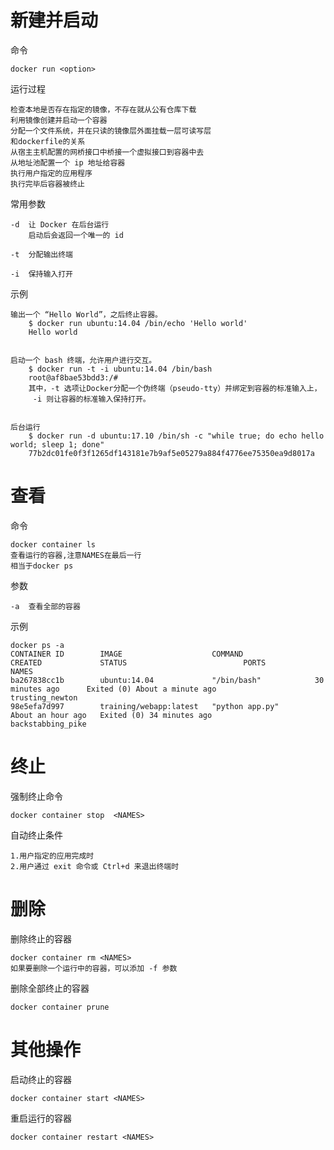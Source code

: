 
# 新建并启动

命令

    docker run <option>

运行过程

    检查本地是否存在指定的镜像，不存在就从公有仓库下载
    利用镜像创建并启动一个容器
    分配一个文件系统，并在只读的镜像层外面挂载一层可读写层
    和dockerfile的关系
    从宿主主机配置的网桥接口中桥接一个虚拟接口到容器中去
    从地址池配置一个 ip 地址给容器
    执行用户指定的应用程序
    执行完毕后容器被终止


常用参数

    -d  让 Docker 在后台运行
    	启动后会返回一个唯一的 id    

    -t  分配输出终端
    
    -i  保持输入打开

示例

```
输出一个 “Hello World”，之后终止容器。
    $ docker run ubuntu:14.04 /bin/echo 'Hello world'
    Hello world


启动一个 bash 终端，允许用户进行交互。
    $ docker run -t -i ubuntu:14.04 /bin/bash
    root@af8bae53bdd3:/#
    其中，-t 选项让Docker分配一个伪终端（pseudo-tty）并绑定到容器的标准输入上，
     -i 则让容器的标准输入保持打开。


后台运行
    $ docker run -d ubuntu:17.10 /bin/sh -c "while true; do echo hello world; sleep 1; done"
    77b2dc01fe0f3f1265df143181e7b9af5e05279a884f4776ee75350ea9d8017a
```



# 查看

命令

	docker container ls 
	查看运行的容器,注意NAMES在最后一行
	相当于docker ps  
	
参数

    -a	查看全部的容器 

示例

```
docker ps -a
CONTAINER ID        IMAGE                    COMMAND                CREATED             STATUS                          PORTS               NAMES
ba267838cc1b        ubuntu:14.04             "/bin/bash"            30 minutes ago      Exited (0) About a minute ago                       trusting_newton
98e5efa7d997        training/webapp:latest   "python app.py"        About an hour ago   Exited (0) 34 minutes ago                           backstabbing_pike
```


# 终止

强制终止命令
    
    docker container stop  <NAMES>

自动终止条件

	1.用户指定的应用完成时
	2.用户通过 exit 命令或 Ctrl+d 来退出终端时



# 删除

删除终止的容器   

    docker container rm <NAMES>
    如果要删除一个运行中的容器，可以添加 -f 参数

删除全部终止的容器   

    docker container prune



# 其他操作 

启动终止的容器

    docker container start <NAMES>
    
重启运行的容器   

    docker container restart <NAMES>





